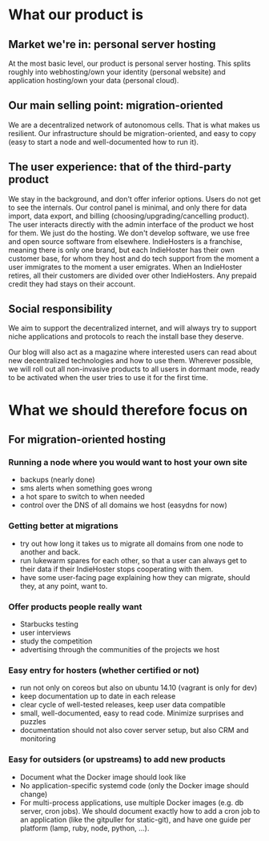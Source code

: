 # What our product is


## Market we're in: personal server hosting

At the most basic level, our product is personal server hosting. This
splits roughly into webhosting/own your identity (personal website) and
application hosting/own your data (personal cloud).


## Our main selling point: migration-oriented

We are a decentralized network of autonomous cells. That is what makes us
resilient. Our infrastructure should be migration-oriented, and easy to copy
(easy to start a node and well-documented how to run it).


## The user experience: that of the third-party product

We stay in the background, and don't offer inferior options. Users do not get to see the internals. Our control panel is minimal, and only there for data import, data export, and billing (choosing/upgrading/cancelling product).
The user interacts directly with the admin interface of the product we host for them. We just do the hosting.
We don't develop software, we use free and open source software from elsewhere.
IndieHosters is a franchise, meaning there is only one brand, but each IndieHoster has their own customer base, for whom they host and do tech support from the
moment a user immigrates to the moment a user emigrates. When an IndieHoster retires, all their customers are divided over other IndieHosters. Any prepaid credit they had stays on their account.


## Social responsibility

We aim to support the decentralized internet, and will always try to support
niche applications and protocols to reach the install base they deserve.

Our blog will also act as a magazine where interested users can read about new
decentralized technologies and how to use them. Wherever possible, we will roll
out all non-invasive products to all users in dormant mode, ready to be
activated when the user tries to use it for the first time.


# What we should therefore focus on

## For migration-oriented hosting

### Running a node where you would want to host your own site

* backups (nearly done)
* sms alerts when something goes wrong
* a hot spare to switch to when needed
* control over the DNS of all domains we host (easydns for now)

### Getting better at migrations

* try out how long it takes us to migrate all domains from one node
  to another and back.
* run lukewarm spares for each other, so that a user can always get to
  their data if their IndieHoster stops cooperating with them.
* have some user-facing page explaining how they can migrate, should
  they, at any point, want to.

### Offer products people really want

* Starbucks testing
* user interviews
* study the competition
* advertising through the communities of the projects we host

### Easy entry for hosters (whether certified or not)

* run not only on coreos but also on ubuntu 14.10 (vagrant is only for dev)
* keep documentation up to date in each release
* clear cycle of well-tested releases, keep user data compatible
* small, well-documented, easy to read code. Minimize surprises and puzzles
* documentation should not also cover server setup, but also CRM and monitoring

### Easy for outsiders (or upstreams) to add new products

* Document what the Docker image should look like
* No application-specific systemd code (only the Docker image should change)
* For multi-process applications, use multiple Docker images (e.g. db server,
  cron jobs). We should document exactly how to add a cron job to an application
  (like the gitpuller for static-git), and have one guide per platform (lamp,
  ruby, node, python, ...).
